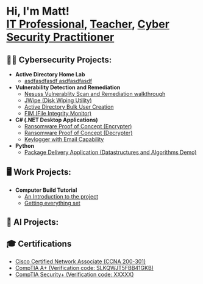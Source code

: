 <h1>Hi, I'm Matt! <br/><a href="https://github.com/joshmadakor1">IT Professional</a>, <a href="https://www.linkedin.com/in/joshmadakor/">Teacher</a>, <a href="https://www.youtube.com/c/joshmadakor">Cyber Security Practitioner</a></h1>

<h2>👨‍💻 Cybersecurity Projects:</h2>

- <b>Active Directory Home Lab </b>
  - [asdfasdfasdf asdfasdfasdf](https://github.com/joshmadakor1/Algorithms-Practice)
- <b>Vulnerability Detection and Remediation</b>
  - [Nesuss Vulnerablity Scan and Remediation walkthrough](https://github.com/joshmadakor1/Sentinel-Lab)
  - [JWipe (Disk Wiping Utility)](https://github.com/joshmadakor1/Jwipe.PowerShell)
  - [Active Directory Bulk User Creation](https://github.com/joshmadakor1/AD_PS)
  - [FIM (File Integrity Monitor)](https://github.com/joshmadakor1/PowerShell-Integrity-FIM)
- <b>C# (.NET Desktop Applications)</b>
  - [Ransomware Proof of Concept (Encrypter)](https://github.com/joshmadakor1/EncrypterPOC)
  - [Ransomware Proof of Concept (Decrypter)](https://github.com/joshmadakor1/DecrypterPOC)
  - [Keylogger with Email Capability](https://github.com/joshmadakor1/Key-Logger-With-Email)
- <b>Python</b>
  - [Package Delivery Application (Datastructures and Algorithms Demo)](https://github.com/joshmadakor1/Package-Delivery-Pathfinding-Algorithm)

<h2>🖥️ Work Projects:</h2>

- <b>Computer Build Tutorial</b>
   - [An Introduction to the project](https://github.com/joshmadakor1/Sentinel-Lab)
   - [Getting everything set](https://github.com/joshmadakor1/Sentinel-Lab)
  

<h2>🤖 AI Projects:</h2>



<h2>🎓 Certifications</h2>

- [Cisco Certified Network Associate (CCNA 200-301)](https://cp.certmetrics.com/cisco/en/public/verify/credential/ad1896b77896473eb8526f15b658ba1f)
- [CompTIA A+   (Verification code: SLKQWJT5FBB41GKB) ](http://verify.CompTIA.org)
- [CompTIA Security+   (Verification code: XXXXX) ](http://verify.CompTIA.org)





<!--
**insert repository name here** is a ✨ _special_ ✨ repository because its `README.md` (this file) appears on your GitHub profile.

Here are some ideas to get you started:

- 🔭 I’m currently working on ...
- 🌱 I’m currently learning ...
- 👯 I’m looking to collaborate on ...
- 🤔 I’m looking for help with ...
- 💬 Ask me about ...
- 📫 How to reach me: ...
- 😄 Pronouns: ...
- ⚡ Fun fact: ...
-->
